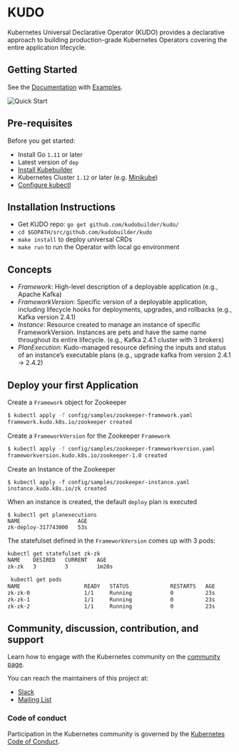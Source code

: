 # KUDO

Kubernetes Universal Declarative Operator (KUDO) provides a declarative approach to building production-grade Kubernetes Operators covering the entire application lifecycle. 

## Getting Started

See the [Documentation](docs) with [Examples](config/samples).

![Quick Start](docs/gif/quickstart-0.1.0.gif)

## Pre-requisites

Before you get started:

- Install Go `1.11` or later
- Latest version of `dep`
- [Install Kubebuilder](https://book.kubebuilder.io/getting_started/installation_and_setup.html)
- Kubernetes Cluster `1.12` or later (e.g. [Minikube](https://kubernetes.io/docs/tasks/tools/install-minikube/))
- [Configure kubectl](https://kubernetes.io/docs/tasks/tools/install-kubectl/) 

## Installation Instructions

- Get KUDO repo: `go get github.com/kudobuilder/kudo/`
- `cd $GOPATH/src/github.com/kudobuilder/kudo`
- `make install` to deploy universal CRDs
- `make run` to run the Operator with local go environment


## Concepts
- *Framework*: High-level description of a deployable application (e.g., Apache Kafka)
- *FrameworkVersion*: Specific version of a deployable application, including lifecycle hooks for deployments, upgrades, and rollbacks (e.g., Kafka version 2.4.1)
- *Instance*: Resource created to manage an instance of specific FrameworkVersion. Instances are pets and have the same name throughout its entire lifecycle. (e.g., Kafka 2.4.1 cluster with 3 brokers) 
- *PlanExecution*: Kudo-managed resource defining the inputs and status of an instance’s executable plans (e.g., upgrade kafka from version 2.4.1 -> 2.4.2)

## Deploy your first Application

Create a `Framework` object for Zookeeper
```bash
$ kubectl apply -f config/samples/zookeeper-framework.yaml
framework.kudo.k8s.io/zookeeper created
```

Create a `FrameworkVersion` for the Zookeeper  `Framework`

```bash
$ kubectl apply -f config/samples/zookeeper-frameworkversion.yaml
frameworkversion.kudo.k8s.io/zookeeper-1.0 created
```
 

Create an Instance of the Zookeeper
```
$ kubectl apply -f config/samples/zookeeper-instance.yaml
instance.kudo.k8s.io/zk created
```

When an instance is created, the default `deploy` plan is executed

```
$ kubectl get planexecutions
NAME                  AGE
zk-deploy-317743000   53s
```

The statefulset defined in the `FrameworkVersion` comes up with 3 pods:

```bash
kubectl get statefulset zk-zk
NAME    DESIRED   CURRENT   AGE
zk-zk   3         3         1m20s
```

```bash
 kubectl get pods
NAME                    READY   STATUS             RESTARTS   AGE
zk-zk-0                 1/1     Running            0          23s
zk-zk-1                 1/1     Running            0          23s
zk-zk-2                 1/1     Running            0          23s
```


## Community, discussion, contribution, and support

Learn how to engage with the Kubernetes community on the [community page](http://kubernetes.io/community/).

You can reach the maintainers of this project at:

- [Slack](http://slack.k8s.io/)
- [Mailing List](https://groups.google.com/forum/#!forum/kubernetes-dev)

### Code of conduct

Participation in the Kubernetes community is governed by the [Kubernetes Code of Conduct](code-of-conduct.md).

[owners]: https://git.k8s.io/community/contributors/guide/owners.md
[Creative Commons 4.0]: https://git.k8s.io/website/LICENSE
